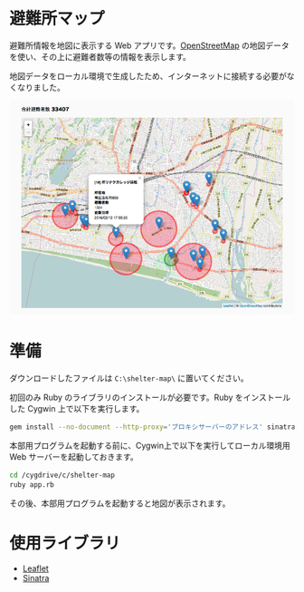 # 避難所マップ
避難所情報を地図に表示する Web アプリです。[OpenStreetMap](http://www.openstreetmap.org/) の地図データを使い、その上に避難者数等の情報を表示します。

地図データをローカル環境で生成したため、インターネットに接続する必要がなくなりました。

![避難所マップ](shelter-map.png)

# 準備
ダウンロードしたファイルは `C:\shelter-map\` に置いてください。

初回のみ Ruby のライブラリのインストールが必要です。Ruby をインストールした Cygwin 上で以下を実行します。

```sh
gem install --no-document --http-proxy='プロキシサーバーのアドレス' sinatra
```

本部用プログラムを起動する前に、Cygwin上で以下を実行してローカル環境用 Web サーバーを起動しておきます。

```sh
cd /cygdrive/c/shelter-map
ruby app.rb
```

その後、本部用プログラムを起動すると地図が表示されます。

# 使用ライブラリ
* [Leaflet](http://leafletjs.com/)
* [Sinatra](http://www.sinatrarb.com/)
